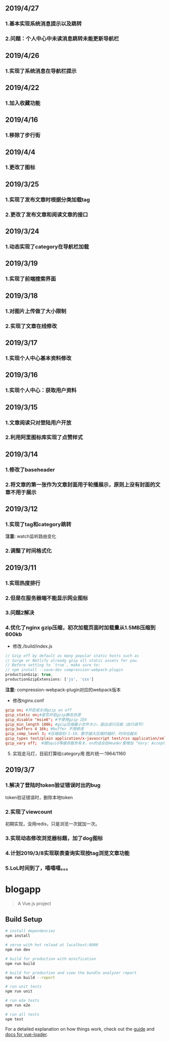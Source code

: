 ## 2019/4/27
### 1.基本实现系统消息提示以及跳转
### 2.问题：个人中心中未读消息跳转未能更新导航栏

## 2019/4/26
### 1.实现了系统消息在导航栏提示
## 2019/4/22
### 1.加入收藏功能
## 2019/4/16
### 1.移除了步行街
## 2019/4/4
### 1.更改了图标
## 2019/3/25
### 1.实现了发布文章时根据分类加载tag
### 2.更改了发布文章和阅读文章的接口
## 2019/3/24
### 1.动态实现了category在导航栏加载
## 2019/3/19
### 1.实现了前端搜索界面
## 2019/3/18
### 1.对图片上传做了大小限制
### 2.实现了文章在线修改

## 2019/3/17
### 1.实现个人中心基本资料修改

## 2019/3/16
### 1.实现个人中心：获取用户资料
## 2019/3/15
### 1.文章阅读只对登陆用户开放
### 2.利用阿里图标库实现了点赞样式

## 2019/3/14
### 1.修改了baseheader
### 2.将文章的第一张作为文章封面用于轮播展示，原则上没有封面的文章不用于展示

## 2019/3/12
### 1.实现了tag和category跳转

**注意:** watch监听路由变化

### 2.调整了时间格式化

## 2019/3/11
### 1.实现热度排行

### 2.但是在服务器端不能显示网业图标

### 3.问题2解决

### 4.优化了nginx gzip压缩，初次加载页面时加载量从1.5MB压缩到600kb

- 修改./build/index.js 
```javascript
// Gzip off by default as many popular static hosts such as
// Surge or Netlify already gzip all static assets for you.
// Before setting to `true`, make sure to:
// npm install --save-dev compression-webpack-plugin
productionGzip: true,
productionGzipExtensions: ['js', 'css']
```
**注意:** compression-webpack-plugin对应的webpack版本

- 修改nginx.conf
```conf
gzip on; #开启或关闭gzip on off　　 
gzip_static on;#是否开启gzip静态资源
gzip_disable "msie6"; #不使用gzip IE6
gzip_min_length 100k; #gzip压缩最小文件大小，超出进行压缩（自行调节）
gzip_buffers 4 16k; #buffer 不用修改
gzip_comp_level 3; #压缩级别:1-10，数字越大压缩的越好，时间也越长
gzip_types text/plain application/x-javascript text/css application/xml text/javascript application/x-httpd-php image/jpeg image/gif image/png; #  压缩文件类型
gzip_vary off;  #跟Squid等缓存服务有关，on的话会在Header里增加 "Vary: Accept-Encoding"
```
5. 实现走马灯，目前打算给category用
图片统一:1964/1160

## 2019/3/7 
### 1.解决了登陆时token验证错误时出的bug

token验证错误时，删除本地token

### 2.实现了viewcount

初期实现，没用redis，只是浏览一次就加一次。

### 3.实现动态修改浏览器标题，加了dog图标

### 4.计划2019/3/8实现联表查询实现按tag浏览文章功能

### 5.LoL时间到了，嘻嘻嘻。。。

# blogapp

> A Vue.js project

## Build Setup

``` bash
# install dependencies
npm install

# serve with hot reload at localhost:8080
npm run dev

# build for production with minification
npm run build

# build for production and view the bundle analyzer report
npm run build --report

# run unit tests
npm run unit

# run e2e tests
npm run e2e

# run all tests
npm test
```

For a detailed explanation on how things work, check out the [guide](http://vuejs-templates.github.io/webpack/) and [docs for vue-loader](http://vuejs.github.io/vue-loader).



